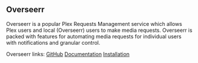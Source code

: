 ## Overseerr

Overseerr is a popular Plex Requests Management service which allows Plex users and local (Overseerr) users to make media requests. Overseerr is packed with features for automating media requests for individual users with notifications and granular control.

Overseerr links:
[GitHub](https://github.com/sct/overseerr)
[Documentation](https://docs.overseerr.dev/)
[Installation](https://docs.overseerr.dev/getting-started/installation)
